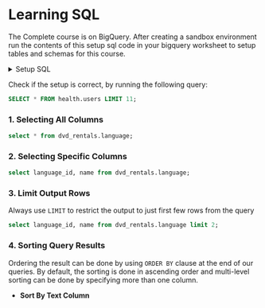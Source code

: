 # Learning SQL 

The Complete course is on BigQuery. 
After creating a sandbox environment run the contents of this setup sql code in your bigquery worksheet to setup tables and schemas for this course.
<details>
  <summary>Setup SQL</summary>
  https://github.com/abg0148/SQL/blob/b715499a800fc1525d32d7033f54fbe9c886b692/initialization_script.sql#L1-L397
</details>

Check if the setup is correct, by running the following query:
```SQL
SELECT * FROM health.users LIMIT 11;
```

### 1. Selecting All Columns

```SQL
select * from dvd_rentals.language;	
```

### 2. Selecting Specific Columns

```SQL
select language_id, name from dvd_rentals.language;
```

### 3. Limit Output Rows

Always use `LIMIT` to restrict the output to just first few rows from the query

```SQL
select language_id, name from dvd_rentals.language limit 2;
```

### 4. Sorting Query Results
Ordering the result can be done by using `ORDER BY` clause at the end of our queries.
By default, the sorting is done in ascending order and multi-level sorting can be done by specifying more than one column.

- **Sort By Text Column**
